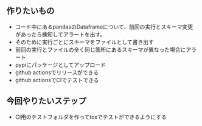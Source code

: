 ## 作りたいもの

* コード中にあるpandasのDataframeについて、前回の実行とスキーマ変更があったら検知してアラートを出す。
* そのために実行ごとにスキーマをファイルとして書き出す
* 前回の実行とファイルの全く同じ箇所にあるスキーマが異なった場合にアラート
* pypiにパッケージとしてアップロード
* github actionsでリリースができる
* github actionsでCIでテストできる

## 今回やりたいステップ

* CI用のテストフォルダを作ってtoxでテストができるようにする
